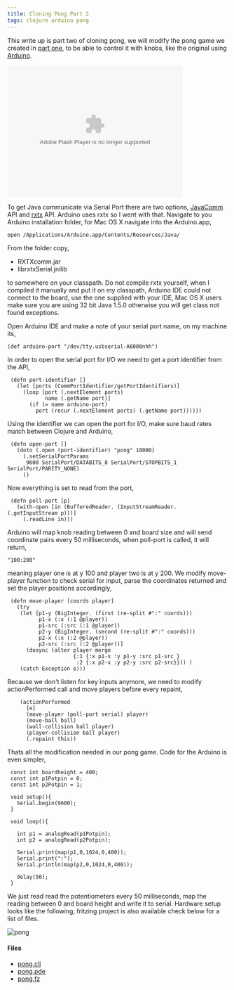 ```yaml
---
title: Cloning Pong Part 2
tags: clojure arduino pong
---
```


This write up is part two of cloning pong, we will modify the pong game
we created in [part one](/2009/12/19/cloning-pong-part-1/), to be able
to control it with knobs, like the original using
[Arduino](http://www.arduino.cc/). 

<object type="application/x-shockwave-flash" width="400" height="300" data="http://www.flickr.com/apps/video/stewart.swf?v=71377" classid="clsid:D27CDB6E-AE6D-11cf-96B8-444553540000"> <param name="flashvars" value="intl_lang=en-us&photo_secret=3ae1978ffd&photo_id=4200386988"></param> <param name="movie" value="http://www.flickr.com/apps/video/stewart.swf?v=71377"></param> <param name="bgcolor" value="#000000"></param> <param name="allowFullScreen" value="true"></param><embed type="application/x-shockwave-flash" src="http://www.flickr.com/apps/video/stewart.swf?v=71377" bgcolor="#000000" allowfullscreen="true" flashvars="intl_lang=en-us&photo_secret=3ae1978ffd&photo_id=4200386988" height="300" width="400"></embed></object>

To get Java communicate via Serial Port there are two options,
[JavaComm](http://java.sun.com/products/javacomm/) API and
[rxtx](http://users.frii.com/jarvi/rxtx/) API. Arduino uses rxtx so I
went with that. Navigate to you Arduino installation folder, for Mac OS X
navigate into the Arduino.app,

    open /Applications/Arduino.app/Contents/Resources/Java/

From the folder copy,

 - RXTXcomm.jar
 - librxtxSerial.jnilib

to somewhere on your classpath. Do not compile rxtx yourself, when I
compiled it manually and put it on my classpath, Arduino IDE could not
connect to the board, use the one supplied with your IDE, Mac OS X users
make sure you are using 32 bit Java 1.5.0 otherwise you will get class
not found exceptions.

Open Arduino IDE and make a note of your serial port name, on my machine
its,

    (def arduino-port "/dev/tty.usbserial-A6008nhh")

In order to open the serial port for I/O we need to get a port
identifier from the API,

     (defn port-identifier []
       (let [ports (CommPortIdentifier/getPortIdentifiers)]
         (loop [port (.nextElement ports)
                name (.getName port)]
           (if (= name arduino-port)
             port (recur (.nextElement ports) (.getName port))))))

Using the identifier we can open the port for I/O, make sure baud rates
match between Clojure and Arduino,

     (defn open-port []
       (doto (.open (port-identifier) "pong" 10000) 
         (.setSerialPortParams 
          9600 SerialPort/DATABITS_8 SerialPort/STOPBITS_1 SerialPort/PARITY_NONE)
         ))

Now everything is set to read from the port,

     (defn poll-port [p]
       (with-open [in (BufferedReader. (InputStreamReader. (.getInputStream p)))]
         (.readLine in)))

Arduino will map knob reading between 0 and board size and will send
coordinate pairs every 50 milliseconds, when poll-port is called, it
will return,

    "100:200"

meaning player one is at y 100 and player two is at y 200. We modify
move-player function to check serial for input, parse the coordinates
returned and set the player positions accordingly,

     (defn move-player [coords player]
       (try
        (let [p1-y (BigInteger. (first (re-split #":" coords)))
              p1-x (:x (:1 @player))
              p1-src (:src (:1 @player))
              p2-y (BigInteger. (second (re-split #":" coords)))
              p2-x (:x (:2 @player))
              p2-src (:src (:2 @player))]
          (dosync (alter player merge 
                         {:1 {:x p1-x :y p1-y :src p1-src } 
                          :2 {:x p2-x :y p2-y :src p2-src}})) )
        (catch Exception e)))

Because we don't listen for key inputs anymore, we need to modify
actionPerformed call and move players before every repaint,

        (actionPerformed 
          [e] 
          (move-player (poll-port serial) player)
          (move-ball ball)
          (wall-collision ball player)
          (player-collision ball player)
          (.repaint this))

Thats all the modification needed in our pong game. Code for the Arduino
is even simpler,

     const int boardheight = 400;
     const int p1Potpin = 0;
     const int p2Potpin = 1;

     void setup(){
       Serial.begin(9600);
     }

     void loop(){

       int p1 = analogRead(p1Potpin);
       int p2 = analogRead(p2Potpin);

       Serial.print(map(p1,0,1024,0,400));
       Serial.print(":");
       Serial.println(map(p2,0,1024,0,400));

       delay(50);
     }

We just read read the potentiometers every 50 milliseconds, map the
reading between 0 and board height and write it to serial. Hardware
setup looks like the following, fritzing project is also available check
below for a list of files.

![pong](http://farm3.static.flickr.com/2727/4200459126\_5f34e7e1b5\_o.png)

#### Files
 - [pong.clj](/code/arduino/pong/pong.clj)
 - [pong.pde](/code/arduino/pong/pong.pde)
 - [pong.fz](/code/arduino/pong/pong.fz)

